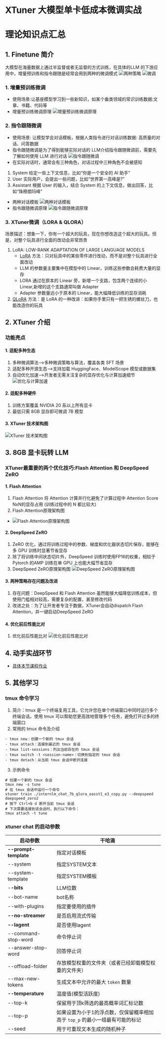 # XTuner 大模型单卡低成本微调实战
# 理论知识点汇总
## 1. Finetune 简介
大模型在海量数据上通过半监督或者无监督的方式训练，在具体的LLM 的下游应用中，增量预训练和指令跟随是经常会用到两种的微调模式
 ![两种策略](https://github.com/sokolo05/Scholar_PuYu/blob/main/01.%E8%AF%BE%E7%A8%8B%E4%BD%9C%E4%B8%9A/%E5%9B%BE%E7%89%87/%E7%AC%AC4%E8%8A%82%E8%AF%BE/01.%E4%B8%A4%E7%A7%8D%E7%AD%96%E7%95%A5.png)
 ![微调](https://github.com/sokolo05/Scholar_PuYu/blob/main/01.%E8%AF%BE%E7%A8%8B%E4%BD%9C%E4%B8%9A/%E5%9B%BE%E7%89%87/%E7%AC%AC4%E8%8A%82%E8%AF%BE/03.%E5%BE%AE%E8%B0%83.png)
### 1. 增量预训练微调
- 使用场景:让基座模型学习到一些新知识，如某个垂类领域的常识训练数据:文章、书籍、代码等
- 增量预训练微调原理
![增量预训练微调原理](https://github.com/sokolo05/Scholar_PuYu/blob/main/01.%E8%AF%BE%E7%A8%8B%E4%BD%9C%E4%B8%9A/%E5%9B%BE%E7%89%87/%E7%AC%AC4%E8%8A%82%E8%AF%BE/06.%E5%A2%9E%E9%87%8F%E5%BE%AE%E8%B0%83%E5%8E%9F%E7%90%86.png)
### 2. 指令跟随微调
- 使用场景: 让模型学会对话模板，根据人类指令进行对话训练数据: 高质量的对话、问答数据
- 指令跟随微调是为了得到能够实际对话的 LLM介绍指令跟随微调前，需要先了解如何使用 LLM 进行对话
![指令跟随微调](https://github.com/sokolo05/Scholar_PuYu/blob/main/01.%E8%AF%BE%E7%A8%8B%E4%BD%9C%E4%B8%9A/%E5%9B%BE%E7%89%87/%E7%AC%AC4%E8%8A%82%E8%AF%BE/02.%E6%8C%87%E4%BB%A4%E5%BE%AE%E8%B0%83.png)
- 在实际对话时，通常会有三种角色，对话过程中三种角色不会被感知
1. System  给定一些上下文信息，比如“你是一个安全的 AI 助手”
2. User  实际用户，会提出一些问题，比如“世界第一高峰是?”
3. Assistant  根据 User 的输入，结合 System 的上下文信息，做出回答，比如“珠穆朗玛峰”
- 两种对话模板
![两种对话模板](https://github.com/sokolo05/Scholar_PuYu/blob/main/01.%E8%AF%BE%E7%A8%8B%E4%BD%9C%E4%B8%9A/%E5%9B%BE%E7%89%87/%E7%AC%AC4%E8%8A%82%E8%AF%BE/04.%E4%B8%A4%E7%A7%8D%E5%AF%B9%E8%AF%9D%E6%A8%A1%E6%9D%BF.png)
- 指令跟随微调原理
![指令跟随微调原理](https://github.com/sokolo05/Scholar_PuYu/blob/main/01.%E8%AF%BE%E7%A8%8B%E4%BD%9C%E4%B8%9A/%E5%9B%BE%E7%89%87/%E7%AC%AC4%E8%8A%82%E8%AF%BE/05.%E6%8C%87%E4%BB%A4%E5%BE%AE%E8%B0%83%E5%8E%9F%E7%90%86.png)
### 3. XTuner微调（LORA & QLORA）
场景描述：想象一下，你有一个超大的玩具，现在你想改造这个超大的玩具。但是，对整个玩具进行全面的改动会非常昂贵
1. LoRA: LOW-RANK ADAPTATION OF LARGE LANGUAGE MODELS
   - [LoRA](https://arxiv.org/abs/2106.09685) 方法：只对玩具中的某些零件进行改动，而不是对整个玩具进行全面改动
   - LLM 的参数量主要集中在模型中的 Linear，训练这些参数会耗费大量的显存
   - LORA 通过在原本的 Linear 旁，新增一个支路，包含两个连续的小 Linear,新增的这个支路通常叫做 Adapter
   - Adapter 参数量远小于原本的 Linear，能大幅降低训练的显存消耗
2. [QLoRA](https://arxiv.org/abs/2305.14314) 方法：是 LoRA 的一种改进：如果你手里只有一把生锈的螺丝刀，也能改造你的玩具
## 2. XTuner 介绍
### 功能亮点
#### 1. 适配多种生态
1. 多种微调算法——>多种微调策略与算法，覆盖各类 SFT 场景
2. 适配多种开源生态——>支持加载 HuggingFace、ModelScope 模型或数据集
3. 自动优化加速——>开发者无需关注复杂的显存优化与计算加速细节
![优化与计算加速](https://github.com/sokolo05/Scholar_PuYu/blob/main/01.%E8%AF%BE%E7%A8%8B%E4%BD%9C%E4%B8%9A/%E5%9B%BE%E7%89%87/%E7%AC%AC4%E8%8A%82%E8%AF%BE/07.%E5%8F%82%E6%95%B0%E4%BC%98%E5%8C%96%E5%99%A8%E8%B0%83%E5%BA%A6.png)
#### 2. 适配多种硬件
1. 训练方案覆盖 NVIDIA 20 系以上所有显卡
2. 最低只需 8GB 显存即可微调 7B 模型
#### 3. XTuner 技术架构图
![XTuner 技术架构图](https://github.com/sokolo05/Scholar_PuYu/blob/main/01.%E8%AF%BE%E7%A8%8B%E4%BD%9C%E4%B8%9A/%E5%9B%BE%E7%89%87/%E7%AC%AC4%E8%8A%82%E8%AF%BE/08.XTuner%20%E6%8A%80%E6%9C%AF%E6%9E%B6%E6%9E%84%E5%9B%BE.png)
## 3. 8GB 显卡玩转 LLM
### XTuner最重要的两个优化技巧:Flash Attention 和 DeepSpeed ZeRO 
#### 1. Flash Attention
1. Flash Attention 将 Attention 计算并行化避免了计算过程中 Attention Score NxN的显存占用 (训练过程中的 N 都比较大)
2. Flash Attention原理架构图
- ![Flash Attention原理架构图](https://github.com/sokolo05/Scholar_PuYu/blob/main/01.%E8%AF%BE%E7%A8%8B%E4%BD%9C%E4%B8%9A/%E5%9B%BE%E7%89%87/%E7%AC%AC4%E8%8A%82%E8%AF%BE/09.Flash%20Attention.png)
#### 2. DeepSpeed ZeRO 
1. ZeRO 优化，通过将训练过程中的参数、梯度和优化器状态切片保存，能够在多 GPU 训练时显著节省显存
2. 除了将训练中间状态切片外，DeepSpeed 训练时使用FP16的权重，相较于 Pytorch 的AMP 训练在单 GPU 上也能大幅节省显存
3. DeepSpeed ZeRO原理架构图 ![DeepSpeed ZeRO原理架构图](https://github.com/sokolo05/Scholar_PuYu/blob/main/01.%E8%AF%BE%E7%A8%8B%E4%BD%9C%E4%B8%9A/%E5%9B%BE%E7%89%87/%E7%AC%AC4%E8%8A%82%E8%AF%BE/10.DeepSpeed%20ZeRO.png)
#### 3. 两种策略存在问题及改进
1. 存在问题：DeepSpeed 和 Flash Attention 虽然能够大幅降低训练成本，但使用门槛相对较高，需要复杂的配置，甚至修改代码
2. 改进之处：为了让开发者专注于数据，XTuner会自动dispatch Flash Attention，并一键启动DeepSpeed ZeRO
#### 4. 优化前后性能比对
1. 优化前后性能比对 ![优化前后性能比对](https://github.com/sokolo05/Scholar_PuYu/blob/main/01.%E8%AF%BE%E7%A8%8B%E4%BD%9C%E4%B8%9A/%E5%9B%BE%E7%89%87/%E7%AC%AC4%E8%8A%82%E8%AF%BE/11.%E4%BC%98%E5%8C%96%E5%89%8D%E5%90%8E%E5%AF%B9%E6%AF%94.png)
## 4. 动手实战环节
- [具体本节课程作业](https://github.com/sokolo05/Scholar_PuYu/blob/main/01.%E8%AF%BE%E7%A8%8B%E4%BD%9C%E4%B8%9A/%E7%AC%AC4%E8%8A%82_%E4%BD%9C%E4%B8%9A.md)
## 5. 其他学习
### tmux 命令学习
1. 简介：tmux 是一个终端复用工具，它允许您在单个终端窗口中同时运行多个终端会话。使用 tmux 可以帮助您更高效地管理多个任务，避免打开过多的终端窗口
2. 常用的 tmux 命令及介绍
```
- tmux new：创建一个新的 tmux 会话
- tmux attach：连接到最近的 tmux 会话
- tmux list-sessions：列出当前存在的 tmux 会话
- tmux switch -t <session-name>：切换到指定的 tmux 会话
- tmux detach：从当前 tmux 会话中断开连接
```
3. 示例命令
  ```
# 创建一个新的 tmux 会话
tmux new -s tune
# 在 tmux 会话中运行一个命令
xtuner train ./internlm_chat_7b_qlora_oasst1_e3_copy.py --deepspeed deepspeed_zero2
# 按下 Ctrl+b d 断开当前 tmux 会话
# 下次需要连接到该会话时，执行以下命令：
tmux attach -t tune
```
### xtuner chat 的启动参数
| 启动参数              | 干哈滴                                                       |
| --------------------- | ------------------------------------------------------------ |
| **--prompt-template** | 指定对话模板                                                 |
| --system              | 指定SYSTEM文本                                               |
| --system-template     | 指定SYSTEM模板                                               |
| -**-bits**            | LLM位数                                                      |
| --bot-name            | bot名称                                                      |
| --with-plugins        | 指定要使用的插件                                             |
| **--no-streamer**     | 是否启用流式传输                                             |
| **--lagent**          | 是否使用lagent                                               |
| --command-stop-word   | 命令停止词                                                   |
| --answer-stop-word    | 回答停止词                                                   |
| --offload-folder      | 存放模型权重的文件夹（或者已经卸载模型权重的文件夹）         |
| --max-new-tokens      | 生成文本中允许的最大 `token` 数量                                |
| **--temperature**     | 温度值(模型活跃度)                                                      |
| --top-k               | 保留用于顶k筛选的最高概率词汇标记数                          |
| --top-p               | 如果设置为小于1的浮点数，仅保留概率相加高于 `top_p` 的最小一组最有可能的标记 |
| --seed                | 用于可重现文本生成的随机种子                                 |
